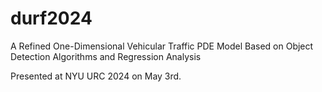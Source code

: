 # durf2024
A Refined One-Dimensional Vehicular Traffic PDE Model Based on Object Detection Algorithms and Regression Analysis

Presented at NYU URC 2024 on May 3rd.
